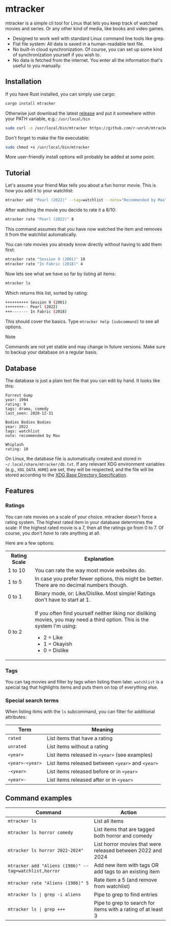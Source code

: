 # mtracker
mtracker is a simple cli tool for Linux that lets you keep track of watched
movies and series. Or any other kind of media, like books and video games.

* Designed to work well with standard Linux command line tools like grep.
* Flat file system: All data is saved in a human-readable text file.
* No built-in cloud synchronization. Of course, you can set up some kind of
  synchronization yourself if you wish to.
* No data is fetched from the internet. You enter all the information that's
  useful to you manually.


## Installation
If you have Rust installed, you can simply use cargo:
```bash
cargo install mtracker
```

Otherwise just download the latest
[release](https://github.com/r-unruh/mtracker/releases) and put it somewhere
within your PATH variable, e.g.: `/usr/local/bin`
```bash
sudo curl -o /usr/local/bin/mtracker https://github.com/r-unruh/mtracker/releases/latest/download/mtracker
```

Don't forget to make the file executable:
```bash
sudo chmod +x /usr/local/bin/mtracker
```

More user-friendly install options will probably be added at some point.


## Tutorial
Let's assume your friend Max tells you about a fun horror movie. This is how
you add it to your watchlist:
```bash
mtracker add "Pearl (2022)" --tag=watchlist --note="Recommended by Max"
```

After watching the movie you decide to rate it a 8/10:
```bash
mtracker rate "Pearl (2022)" 8
```

This command assumes that you have now watched the item and removes it from the
watchlist automatically.

You can rate movies you already know directly without having to add them first:
```bash
mtracker rate "Session 9 (2001)" 10
mtracker rate "In Fabric (2018)" 4
```

Now lets see what we have so far by listing all items:
```bash
mtracker ls
```

Which returns this list, sorted by rating:
```bash
++++++++++ Session 9 (2001)
++++++++-- Pearl (2022)
+++------- In Fabric (2018)
```

This should cover the basics. Type `mtracker help [subcommand]` to see all
options.

> [!NOTE]
> Commands are not yet stable and may change in future versions.
> Make sure to backup your database on a regular basis.


## Database
The database is just a plain text file that you can edit by hand. It looks like
this:
```
Forrest Gump
year: 1994
rating: 9
tags: drama, comedy
last_seen: 2020-12-31

Bodies Bodies Bodies
year: 2022
tags: watchlist
note: recommended by Max

Whiplash
rating: 10
```

On Linux, the database file is automatically created and stored in
`~/.local/share/mtracker/db.txt`. If any relevant XDG environment variables
(e.g., `XDG_DATA_HOME`) are set, they will be respected, and the file will be
stored according to the [XDG Base Directory
Specification](https://specifications.freedesktop.org/basedir-spec/latest/).

## Features
### Ratings
You can rate movies on a scale of your choice. mtracker doesn't force a rating
system. The highest rated item in your database determines the scale: If the
highest rated movie is a 7, then all the ratings go from 0 to 7. Of course, you
don't *have* to rate anything at all.

Here are a few options:

<table>
  <tr>
    <th>Rating Scale</th>
    <th>Explanation</th>
  </tr>
  <tr>
    <td>1 to 10</td>
    <td>You can rate the way most movie websites do.</td>
  </tr>
  <tr>
    <td>1 to 5</td>
    <td>
      In case you prefer fewer options, this might be better. There are no
      decimal numbers though.
    </td>
  </tr>
  <tr>
    <td>0 to 1</td>
    <td>
      Binary mode, or: Like/Dislike. Most simple! Ratings don't have to start
      at 1.
    </td>
  </tr>
  <tr>
    <td>0 to 2</td>
    <td>
      <p>
        If you often find yourself neither liking nor disliking movies, you may
        need a third option. This is the system I'm using:
      </p>
      <ul>
        <li>2 = Like</li>
        <li>1 = Okayish</li>
        <li>0 = Dislike</li>
      </ul>
    </td>
  </tr>
</table>

### Tags
You can tag movies and filter by tags when listing them later. `watchlist` is a
special tag that highlights items and puts them on top of everything else.

### Special search terms
When listing itims with the `ls` subcommand, you can filter for additional attributes:

Term                | Meaning
--------------------|--------------
`rated`             | List items that have a rating
`unrated`           | List items without a rating
`<year>`            | List items released in `<year>` (see examples)
`<year>-<year>`     | List items released between `<year>` and `<year>`
`-<year>`           | List items released before or in `<year>`
`<year>-`           | List items released after or in `<year>`


## Command examples
Command                                               | Action
------------------------------------------------------|--------------
`mtracker ls`                                         | List all items
`mtracker ls horror comedy`                           | List items that are tagged both horror and comedy
`mtracker ls horror 2022-2024"`                       | List horror movies that were released between 2022 and 2024
`mtracker add "Aliens (1986)" --tag=watchlist,horror` | Add new item with tags OR add tags to an existing item
`mtracker rate "Aliens (1986)" 5`                     | Rate item a 5 (and remove from watchlist)
`mtracker ls \| grep -i aliens`                       | Pipe to grep to find entries
`mtracker ls \| grep +++`                             | Pipe to grep to search for items with a rating of at least 3
